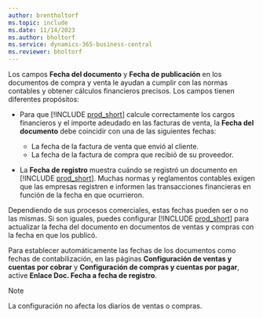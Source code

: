 ```yaml
---
author: brentholtorf
ms.topic: include
ms.date: 11/14/2023
ms.author: bholtorf
ms.service: dynamics-365-business-central
ms.reviewer: bholtorf
---
```


Los campos **Fecha del documento** y **Fecha de publicación** en los documentos de compra y venta le ayudan a cumplir con las normas contables y obtener cálculos financieros precisos. Los campos tienen diferentes propósitos:

- Para que [!INCLUDE [prod_short](prod_short.md)] calcule correctamente los cargos financieros y el importe adeudado en las facturas de venta, la **Fecha del documento** debe coincidir con una de las siguientes fechas:

   - La fecha de la factura de venta que envió al cliente. 
   - La fecha de la factura de compra que recibió de su proveedor.
- La **Fecha de registro** muestra cuándo se registró un documento en [!INCLUDE [prod_short](prod_short.md)]. Muchas normas y reglamentos contables exigen que las empresas registren e informen las transacciones financieras en función de la fecha en que ocurrieron.

Dependiendo de sus procesos comerciales, estas fechas pueden ser o no las mismas. Si son iguales, puedes configurar [!INCLUDE [prod_short](prod_short.md)] para actualizar la fecha del documento en documentos de ventas y compras con la fecha en que los publicó.  
  
Para establecer automáticamente las fechas de los documentos como fechas de contabilización, en las páginas **Configuración de ventas y cuentas por cobrar** y **Configuración de compras y cuentas por pagar**, active **Enlace Doc. Fecha a fecha de registro**.

> [!NOTE]
> La configuración no afecta los diarios de ventas o compras.